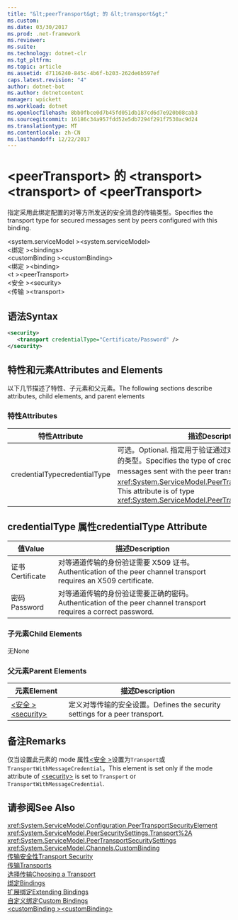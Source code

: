 ```yaml
---
title: "&lt;peerTransport&gt; 的 &lt;transport&gt;"
ms.custom: 
ms.date: 03/30/2017
ms.prod: .net-framework
ms.reviewer: 
ms.suite: 
ms.technology: dotnet-clr
ms.tgt_pltfrm: 
ms.topic: article
ms.assetid: d7116240-845c-4b6f-b203-262de6b597ef
caps.latest.revision: "4"
author: dotnet-bot
ms.author: dotnetcontent
manager: wpickett
ms.workload: dotnet
ms.openlocfilehash: 8bb0fbce0d7b45fd051db187cd6d7e920b08cab3
ms.sourcegitcommit: 16186c34a957fdd52e5db7294f291f7530ac9d24
ms.translationtype: MT
ms.contentlocale: zh-CN
ms.lasthandoff: 12/22/2017
---
```

# <a name="lttransportgt-of-ltpeertransportgt"></a><span data-ttu-id="9c41e-102">&lt;peerTransport&gt; 的 &lt;transport&gt;</span><span class="sxs-lookup"><span data-stu-id="9c41e-102">&lt;transport&gt; of &lt;peerTransport&gt;</span></span>
<span data-ttu-id="9c41e-103">指定采用此绑定配置的对等方所发送的安全消息的传输类型。</span><span class="sxs-lookup"><span data-stu-id="9c41e-103">Specifies the transport type for secured messages sent by peers configured with this binding.</span></span>  
  
 <span data-ttu-id="9c41e-104">\<system.serviceModel ></span><span class="sxs-lookup"><span data-stu-id="9c41e-104">\<system.serviceModel></span></span>  
<span data-ttu-id="9c41e-105">\<绑定 ></span><span class="sxs-lookup"><span data-stu-id="9c41e-105">\<bindings></span></span>  
<span data-ttu-id="9c41e-106">\<customBinding ></span><span class="sxs-lookup"><span data-stu-id="9c41e-106">\<customBinding></span></span>  
<span data-ttu-id="9c41e-107">\<绑定 ></span><span class="sxs-lookup"><span data-stu-id="9c41e-107">\<binding></span></span>  
<span data-ttu-id="9c41e-108">\<t ></span><span class="sxs-lookup"><span data-stu-id="9c41e-108">\<peerTransport></span></span>  
<span data-ttu-id="9c41e-109">\<安全 ></span><span class="sxs-lookup"><span data-stu-id="9c41e-109">\<security></span></span>  
<span data-ttu-id="9c41e-110">\<传输 ></span><span class="sxs-lookup"><span data-stu-id="9c41e-110">\<transport></span></span>  
  
## <a name="syntax"></a><span data-ttu-id="9c41e-111">语法</span><span class="sxs-lookup"><span data-stu-id="9c41e-111">Syntax</span></span>  
  
```xml  
<security>  
   <transport credentialType="Certificate/Password" />  
</security>         
```  
  
## <a name="attributes-and-elements"></a><span data-ttu-id="9c41e-112">特性和元素</span><span class="sxs-lookup"><span data-stu-id="9c41e-112">Attributes and Elements</span></span>  
 <span data-ttu-id="9c41e-113">以下几节描述了特性、子元素和父元素。</span><span class="sxs-lookup"><span data-stu-id="9c41e-113">The following sections describe attributes, child elements, and parent elements</span></span>  
  
### <a name="attributes"></a><span data-ttu-id="9c41e-114">特性</span><span class="sxs-lookup"><span data-stu-id="9c41e-114">Attributes</span></span>  
  
|<span data-ttu-id="9c41e-115">特性</span><span class="sxs-lookup"><span data-stu-id="9c41e-115">Attribute</span></span>|<span data-ttu-id="9c41e-116">描述</span><span class="sxs-lookup"><span data-stu-id="9c41e-116">Description</span></span>|  
|---------------|-----------------|  
|<span data-ttu-id="9c41e-117">credentialType</span><span class="sxs-lookup"><span data-stu-id="9c41e-117">credentialType</span></span>|<span data-ttu-id="9c41e-118">可选。</span><span class="sxs-lookup"><span data-stu-id="9c41e-118">Optional.</span></span> <span data-ttu-id="9c41e-119">指定用于验证通过对等传输发送的消息的凭据的类型。</span><span class="sxs-lookup"><span data-stu-id="9c41e-119">Specifies the type of credentials used to verify messages sent with the peer transport.</span></span> <span data-ttu-id="9c41e-120">此属性的类型为 <xref:System.ServiceModel.PeerTransportCredentialType>。</span><span class="sxs-lookup"><span data-stu-id="9c41e-120">This attribute is of type <xref:System.ServiceModel.PeerTransportCredentialType>.</span></span>|  
  
## <a name="credentialtype-attribute"></a><span data-ttu-id="9c41e-121">credentialType 属性</span><span class="sxs-lookup"><span data-stu-id="9c41e-121">credentialType Attribute</span></span>  
  
|<span data-ttu-id="9c41e-122">值</span><span class="sxs-lookup"><span data-stu-id="9c41e-122">Value</span></span>|<span data-ttu-id="9c41e-123">描述</span><span class="sxs-lookup"><span data-stu-id="9c41e-123">Description</span></span>|  
|-----------|-----------------|  
|<span data-ttu-id="9c41e-124">证书</span><span class="sxs-lookup"><span data-stu-id="9c41e-124">Certificate</span></span>|<span data-ttu-id="9c41e-125">对等通道传输的身份验证需要 X509 证书。</span><span class="sxs-lookup"><span data-stu-id="9c41e-125">Authentication of the peer channel transport requires an X509 certificate.</span></span>|  
|<span data-ttu-id="9c41e-126">密码</span><span class="sxs-lookup"><span data-stu-id="9c41e-126">Password</span></span>|<span data-ttu-id="9c41e-127">对等通道传输的身份验证需要正确的密码。</span><span class="sxs-lookup"><span data-stu-id="9c41e-127">Authentication of the peer channel transport requires a correct password.</span></span>|  
  
### <a name="child-elements"></a><span data-ttu-id="9c41e-128">子元素</span><span class="sxs-lookup"><span data-stu-id="9c41e-128">Child Elements</span></span>  
 <span data-ttu-id="9c41e-129">无</span><span class="sxs-lookup"><span data-stu-id="9c41e-129">None</span></span>  
  
### <a name="parent-elements"></a><span data-ttu-id="9c41e-130">父元素</span><span class="sxs-lookup"><span data-stu-id="9c41e-130">Parent Elements</span></span>  
  
|<span data-ttu-id="9c41e-131">元素</span><span class="sxs-lookup"><span data-stu-id="9c41e-131">Element</span></span>|<span data-ttu-id="9c41e-132">描述</span><span class="sxs-lookup"><span data-stu-id="9c41e-132">Description</span></span>|  
|-------------|-----------------|  
|[<span data-ttu-id="9c41e-133">\<安全 ></span><span class="sxs-lookup"><span data-stu-id="9c41e-133">\<security></span></span>](../../../../../docs/framework/configure-apps/file-schema/wcf/security-of-peertransport.md)|<span data-ttu-id="9c41e-134">定义对等传输的安全设置。</span><span class="sxs-lookup"><span data-stu-id="9c41e-134">Defines the security settings for a peer transport.</span></span>|  
  
## <a name="remarks"></a><span data-ttu-id="9c41e-135">备注</span><span class="sxs-lookup"><span data-stu-id="9c41e-135">Remarks</span></span>  
 <span data-ttu-id="9c41e-136">仅当设置此元素的 mode 属性[\<安全 >](../../../../../docs/framework/configure-apps/file-schema/wcf/security-of-peertransport.md)设置为`Transport`或`TransportWithMessageCredential`。</span><span class="sxs-lookup"><span data-stu-id="9c41e-136">This element is set only if the mode attribute of [\<security>](../../../../../docs/framework/configure-apps/file-schema/wcf/security-of-peertransport.md) is set to `Transport` or `TransportWithMessageCredential`.</span></span>  
  
## <a name="see-also"></a><span data-ttu-id="9c41e-137">请参阅</span><span class="sxs-lookup"><span data-stu-id="9c41e-137">See Also</span></span>  
 <xref:System.ServiceModel.Configuration.PeerTransportSecurityElement>  
 <xref:System.ServiceModel.PeerSecuritySettings.Transport%2A>  
 <xref:System.ServiceModel.PeerTransportSecuritySettings>  
 <xref:System.ServiceModel.Channels.CustomBinding>  
 [<span data-ttu-id="9c41e-138">传输安全性</span><span class="sxs-lookup"><span data-stu-id="9c41e-138">Transport Security</span></span>](../../../../../docs/framework/wcf/feature-details/transport-security.md)  
 [<span data-ttu-id="9c41e-139">传输</span><span class="sxs-lookup"><span data-stu-id="9c41e-139">Transports</span></span>](../../../../../docs/framework/wcf/feature-details/transports.md)  
 [<span data-ttu-id="9c41e-140">选择传输</span><span class="sxs-lookup"><span data-stu-id="9c41e-140">Choosing a Transport</span></span>](../../../../../docs/framework/wcf/feature-details/choosing-a-transport.md)  
 [<span data-ttu-id="9c41e-141">绑定</span><span class="sxs-lookup"><span data-stu-id="9c41e-141">Bindings</span></span>](../../../../../docs/framework/wcf/bindings.md)  
 [<span data-ttu-id="9c41e-142">扩展绑定</span><span class="sxs-lookup"><span data-stu-id="9c41e-142">Extending Bindings</span></span>](../../../../../docs/framework/wcf/extending/extending-bindings.md)  
 [<span data-ttu-id="9c41e-143">自定义绑定</span><span class="sxs-lookup"><span data-stu-id="9c41e-143">Custom Bindings</span></span>](../../../../../docs/framework/wcf/extending/custom-bindings.md)  
 [<span data-ttu-id="9c41e-144">\<customBinding ></span><span class="sxs-lookup"><span data-stu-id="9c41e-144">\<customBinding></span></span>](../../../../../docs/framework/configure-apps/file-schema/wcf/custombinding.md)
